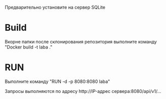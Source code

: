 Предварительно установите на сервер SQLite
# Build
Вкорне папки после склонирования репозитория выполните команду 
"Docker build -t laba ."
# RUN
Выполните команду "RUN -d -p 8080:8080 laba"

Запросы выполняются по адресу http://IP-адрес сервера:8080/api/v1/...
